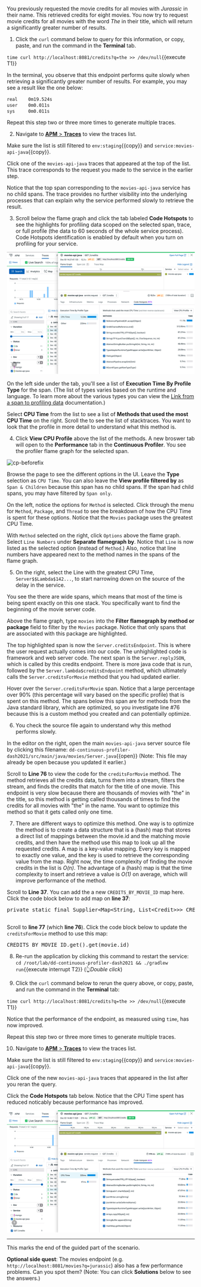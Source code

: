 You previously requested the movie credits for all movies with _Jurassic_ in their name. This retrieved credits for eight movies. You now try to request movie credits for all movies with the word _The_ in their title, which will return a significantly greater number of results.

1. Click the `curl` command below to query for this information, or copy, paste, and run the command in the **Terminal** tab. 

  `time curl http://localhost:8081/credits?q=the >> /dev/null`{{execute T1}}

  In the terminal, you observe that this endpoint performs quite slowly when retrieving a significantly greater number of results. For example, you may see a result like the one below:

  ```
  real    0m19.524s
  user    0m0.011s
  sys     0m0.011s
  ```

  Repeat this step two or three more times to generate multiple traces.

2. Navigate to <a href="https://app.datadoghq.com/apm/traces" target="_datadog">**APM** > **Traces**</a> to view the traces list.

  Make sure the list is still filtered to `env:staging`{{copy}} and `service:movies-api-java`{{copy}}.

  Click one of the `movies-api-java` traces that appeared at the top of the list. This trace corresponds to the request you made to the service in the earlier step.

  Notice that the top span corresponding to the `movies-api-java` service has no child spans. The trace provides no further visibility into the underlying processes that can explain why the service performed slowly to retrieve the result.

3.  Scroll below the flame graph and click the tab labeled **Code Hotspots** to see the highlights for profiling data scoped on the selected span, trace, or full profile (the data to 60 seconds of the whole service process). Code Hotspots identification is enabled by default when you turn on profiling for your service.

  ![moviecredits-hotspots](./assets/moviecredits-hotspots.png) 

  On the left side under the tab, you'll see a list of **Execution Time By Profile Type** for the span. (The list of types varies based on the runtime and language. To learn more about the various types you can view the <a href="https://docs.datadoghq.com/tracing/profiler/connect_traces_and_profiles/#link-from-a-span-to-profiling-data" target="_blank">Link from a span to profiling data</a> documentation.) 
  
  Select **CPU Time** from the list to see a list of **Methods that used the most CPU Time** on the right. Scroll the to see the list of stacktraces. You want to look that the profile in more detail to understand what this method is. 

4. Click **View CPU Profile** above the list of the methods. A new broswer tab will open to the **Performance** tab in the **Continuous Profiler**. You see the profiler flame graph for the selected span.

  ![cp-beforefix](./assets/cp-beforefix.gif)

  Browse the page to see the different options in the UI. Leave the **Type** selection as `CPU Time`. You can also leave the **View profile filtered by** as `Span & Children` because this span has no child spans. If the span had child spans, you may have filtered by `Span only`. 

  On the left, notice the options for `Method` is selected. Click through the menu for `Method`, `Package`, and `Thread` to see the breakdown of how the CPU Time is spent for these options. Notice that the `Movies` package uses the greatest CPU Time.

  With `Method` selected on the right, click `Options` above the flame graph. Select `Line Numbers` under **Separate flamegraph by**. Notice that `Line` is now listed as the selected option (instead of `Method`.) Also, notice that line numbers have appeared next to the method names in the spans of the flame graph.

5. On the right, select the Line with the greatest CPU Time, `Server$$Lambda$142...`, to start narrowing down on the source of the delay in the service. 

  You see the there are wide spans, which means that most of the time is being spent exactly on this one stack. You specifically want to find the beginning of the movie server code. 

  Above the flame graph, type `movies` into the **Filter flamegraph by method or package** field to filter by the `Movies` package. Notice that only spans that are associated with this package are highlighted.

  The top highlighted span is now the `Server.creditsEndpoint`. This is where the user request actually comes into our code. The unhighlighted code is framework and web server code. The next span is the `Server.replyJSON`, which is called by this credits endpoint. There is more java code that is run, followed by the `Server.lambda$creditsEndpoint` method, which ultimately calls the `Server.creditsForMovie` method that you had updated earlier. 

  Hover over the `Server.creditsForMovie` span. Notice that a large percentage over 90% (this percentage will vary based on the specific profile) that is spent on this method. The spans below this span are for methods from the Java standard library, which are optimized, so you investigate line #76 because this is a custom method you created and can potentially optimize.

6. You check the source file again to understand why this method performs slowly.

  In the editor on the right, open the main `movies-api-java` server source file by clicking this filename: `dd-continuous-profiler-dash2021/src/main/java/movies/Server.java`{{open}} (Note: This file may already be open because you updated it earlier.)
  
  Scroll to **Line 76** to view the code for the `creditsForMovie` method. The method retrieves all the credits data, turns them into a stream, filters the stream, and finds the credits that match for the title of one movie. This endpoint is very slow because there are thousands of movies with "the" in the title, so this method is getting called thousands of times to find the credits for all movies with "the" in the name. You want to optimize this method so that it gets called only one time. 

7. There are different ways to optimize this method. One way is to optimize the method is to create a data structure that is a (hash) map that stores a direct list of mappings between the movie.id and the matching movie credits, and then have the method use this map to look up all the requested credits. A map is a key-value mapping. Every key is mapped to exactly one value, and the key is used to retrieve the corresponding value from the map. Right now, the time complexity of finding the movie credits in the list is *O(n)*. The advantage of a (hash) map is that the time complexity to insert and retrieve a value is *O(1)* on average, which will improve performance of the method.

  Scroll to **Line 37**. You can add the a new `CREDITS_BY_MOVIE_ID` map here. Click the code block below to add map on **line 37**:

  <pre class="file" data-filename="dd-continuous-profiler-dash2021/src/main/java/movies/Server.java" data-target="insert" data-marker="// Placeholder for future improvement">
private static final Supplier&lt;Map&lt;String, List&lt;Credit&gt;&gt;&gt; CREDITS_BY_MOVIE_ID = Suppliers.memoize(() -> CREDITS.get().stream().collect(Collectors.groupingBy(c -> c.id)));
  </pre>

  Scroll to **line 77** (which **line 76**). Click the code block below to update the `creditsForMovie` method to use this map:

  <pre class="file" data-filename="dd-continuous-profiler-dash2021/src/main/java/movies/Server.java" data-target="insert" data-marker="CREDITS.get().stream().filter(c -> c.id.equals(movie.id)).collect(Collectors.toList())">CREDITS_BY_MOVIE_ID.get().get(movie.id)</pre>

8. Re-run the application by clicking this command to restart the service: `cd /root/lab/dd-continuous-profiler-dash2021 && ./gradlew run`{{execute interrupt T2}} (👆_Double click_)

9. Click the `curl` command below to rerun the query above, or copy, paste, and run the command in the **Terminal** tab:

  `time curl http://localhost:8081/credits?q=the >> /dev/null`{{execute T1}}

  Notice that the performance of the endpoint, as measured using `time`, has now improved.

  Repeat this step two or three more times to generate multiple traces.

10. Navigate to <a href="https://app.datadoghq.com/apm/traces" target="_datadog">**APM** > **Traces**</a> to view the traces list.

  Make sure the list is still filtered to `env:staging`{{copy}} and `service:movies-api-java`{{copy}}.

  Click one of the new `movies-api-java` traces that appeared in the list after you reran the query. 

  Click the **Code Hotspots** tab below. Notice that the CPU Time spent has reduced noticably because performance has improved.

  ![moviecredits-hotspots-fixed](./assets/moviecredits-hotspots-fixed.png) 

---

This marks the end of the guided part of the scenario.

**Optional side quest**: The movies endpoint (e.g. `http://localhost:8081/movies?q=jurassic`) also has a few performance problems. Can you spot them? (Note: You can click **Solutions** below to see the answers.)
